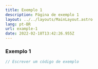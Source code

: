 ```yaml
---
title: Exemplo 1
description: Página de exemplo 1
layout: ../../layouts/MainLayout.astro
lang: pt-BR
url: example-1
date: 2022-02-18T13:42:26.955Z
---
```


### Exemplo 1

```javascript
// Escrever um código de exemplo
```
